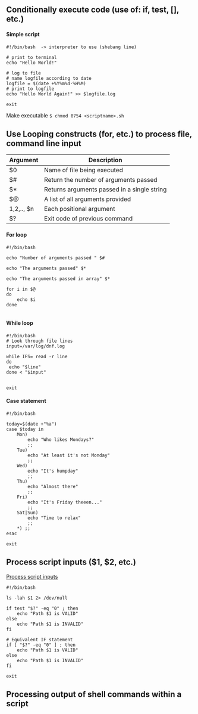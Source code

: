 ## Conditionally execute code (use of: if, test, [], etc.)

#### Simple script
```
#!/bin/bash  -> interpreter to use (shebang line)

# print to terminal
echo "Hello World!"

# log to file
# name logfile according to date
logfile = $(date +%Y%m%d-%H%M)  
# print to logfile
echo "Hello World Again!" >> $logfile.log

exit
```


Make executable
`$ chmod 0754 <scriptname>.sh`

## Use Looping constructs (for, etc.) to process file, command line input

|Argument|Description|
|-|-|
|$0| Name of file being executed|
|$#| Return the number of arguments passed |
|$* | Returns arguments passed in a single string |
|$@ | A list of all arguments provided |
|$1,$2,.., $n | Each positional argument |
|$?| Exit code of previous command |

#### For loop
```
#!/bin/bash 

echo "Number of arguments passed " $#

echo "The arguments passed" $*

echo "The arguments passed in array" $*

for i in $@
do
	echo $i
done


```


#### While loop
```
#!/bin/bash
# Look through file lines
input=/var/log/dnf.log

while IFS= read -r line
do
 echo "$line"
done < "$input"


exit
```

#### Case statement
```
#!/bin/bash

today=$(date +"%a")
case $today in
	Mon)
		echo "Who likes Mondays?"
		;;
	Tue) 
		echo "At least it's not Monday"
		;;
	Wed)
		echo "It's humpday"
		;;
	Thu)
		echo "Almost there"
		;;
	Fri)
		echo "It's Friday theeen..."
		;;
	Sat|Sun)
		echo "Time to relax"
		;;
	*) ;;
esac

exit
```

## Process script inputs ($1, $2, etc.)
[Process script inputs](https://www.redhat.com/sysadmin/process-script-inputs)
```
#!/bin/bash

ls -lah $1 2> /dev/null

if test "$?" -eq "0" ; then
	echo "Path $1 is VALID"
else
	echo "Path $1 is INVALID"
fi

# Equivalent IF statement
if [ "$?" -eq "0" ] ; then
	echo "Path $1 is VALID"
else
	echo "Path $1 is INVALID"
fi

exit
```



## Processing output of shell commands within a script